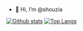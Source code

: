 - 👋 Hi, I’m @shouzia
<!---
shouzia/shouzia is a ✨ special ✨ repository because its `README.md` (this file) appears on your GitHub profile.
You can click the Preview link to take a look at your changes.
--->
[![Github stats](https://github-readme-stats.vercel.app/api?username=shouzia&show_icons=true&include_all_commits=true)](https://github.com/shouzia/github-readme-stats)
[![Top Langs](https://github-readme-stats.vercel.app/api/top-langs/?username=shouzia&layout=compact)](https://github.com/shouzia/github-readme-stats)
